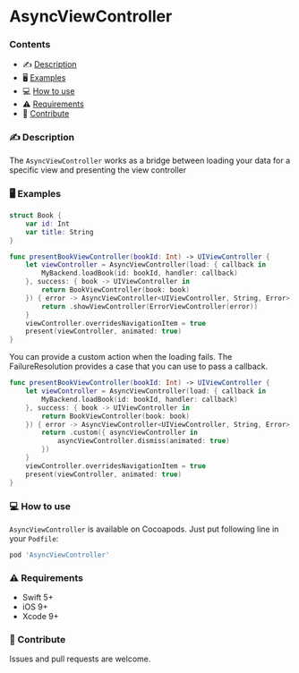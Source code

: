 # AsyncViewController

### Contents

- ✍️ [Description](#-description)
- 🖥 [Examples](#-examples)
- 💻 [How to use](#-how-to-use)
- ⚠️ [Requirements](#-requirements)
- 💪 [Contribute](#-contribute)

### ✍️ Description

The `AsyncViewController` works as a bridge between loading your data for a specific view and presenting the view controller

### 🖥 Examples

```swift
struct Book {
    var id: Int
    var title: String
}
```

```swift
func presentBookViewController(bookId: Int) -> UIViewController {
    let viewController = AsyncViewController(load: { callback in
        MyBackend.loadBook(id: bookId, handler: callback)
    }, success: { book -> UIViewController in
        return BookViewController(book: book)
    }) { error -> AsyncViewController<UIViewController, String, Error>.FailureResolution in
        return .showViewController(ErrorViewController(error))
    }
    viewController.overridesNavigationItem = true
    present(viewController, animated: true)
}
```

You can provide a custom action when the loading fails. The FailureResolution provides a case that you can use to pass a callback.

```swift
func presentBookViewController(bookId: Int) -> UIViewController {
    let viewController = AsyncViewController(load: { callback in
        MyBackend.loadBook(id: bookId, handler: callback)
    }, success: { book -> UIViewController in
        return BookViewController(book: book)
    }) { error -> AsyncViewController<UIViewController, String, Error>.FailureResolution in
        return .custom({ asyncViewController in
            asyncViewController.dismiss(animated: true)
        })
    }
    viewController.overridesNavigationItem = true
    present(viewController, animated: true)
}
```

### 💻 How to use

`AsyncViewController` is available on Cocoapods. Just put following line in your `Podfile`:
```ruby
pod 'AsyncViewController'
```

### ⚠️ Requirements

- Swift 5+
- iOS 9+
- Xcode 9+

### 💪 Contribute

Issues and pull requests are welcome.
